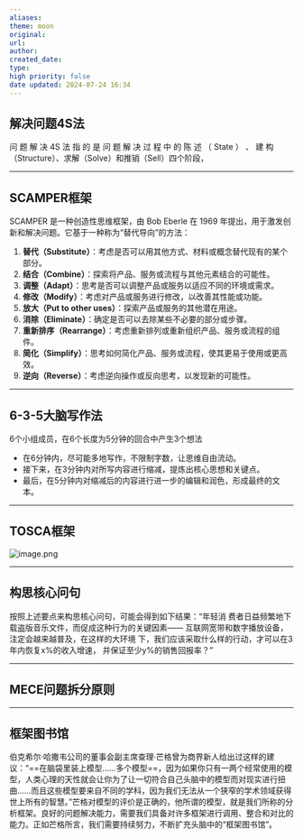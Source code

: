 ```yaml
---
aliases: 
theme: moon
original: 
url: 
author: 
created_date: 
type: 
high priority: false
date updated: 2024-07-24 16:34
---
```


## 解决问题4S法

问 题 解 决 4S 法 指 的 是 问 题 解 决 过 程 中 的 陈 述 （ State ） 、 建 构
（Structure）、求解（Solve）和推销（Sell）四个阶段，

---

## SCAMPER框架

SCAMPER 是一种创造性思维框架，由 Bob Eberle 在 1969 年提出，用于激发创新和解决问题。它基于一种称为“替代导向”的方法：

1. **替代（Substitute）**：考虑是否可以用其他方式、材料或概念替代现有的某个部分。
2. **结合（Combine）**：探索将产品、服务或流程与其他元素结合的可能性。
3. **调整（Adapt）**：思考是否可以调整产品或服务以适应不同的环境或需求。
4. **修改（Modify）**：考虑对产品或服务进行修改，以改善其性能或功能。
5. **放大（Put to other uses）**：探索产品或服务的其他潜在用途。
6. **消除（Eliminate）**：确定是否可以去除某些不必要的部分或步骤。
7. **重新排序（Rearrange）**：考虑重新排列或重新组织产品、服务或流程的组件。
8. **简化（Simplify）**：思考如何简化产品、服务或流程，使其更易于使用或更高效。
9. **逆向（Reverse）**：考虑逆向操作或反向思考，以发现新的可能性。

---

## 6-3-5大脑写作法

6个小组成员，在6个长度为5分钟的回合中产生3个想法

- 在6分钟内，尽可能多地写作，不限制字数，让思维自由流动。
- 接下来，在3分钟内对所写内容进行缩减，提炼出核心思想和关键点。
- 最后，在5分钟内对缩减后的内容进行进一步的编辑和润色，形成最终的文本。

---

## TOSCA框架

![image.png](https://cdn.jsdelivr.net/gh/duanbiao2000/BlogGallery@main/picture/20240630133306.png)

---

## 构思核心问句

按照上述要点来构思核心问句，可能会得到如下结果：“年轻消
费者日益频繁地下载盗版音乐文件，而促成这种行为的关键因素——
互联网宽带和数字播放设备，注定会越来越普及，在这样的大环境
下，我们应该采取什么样的行动，才可以在3年内恢复x%的收入增速，
并保证至少y%的销售回报率？”

---

## MECE问题拆分原则

---

## 框架图书馆

伯克希尔·哈撒韦公司的董事会副主席查理·芒格曾为商界新人给出过这样的建议：“==在脑袋里装上模型……多个模型==，因为如果你只有一两个经常使用的模型，人类心理的天性就会让你为了让一切符合自己头脑中的模型而对现实进行扭曲……而且这些模型要来自不同的学科，因为我们无法从一个狭窄的学术领域获得世上所有的智慧。”芒格对模型的评价是正确的，他所谓的模型，就是我们所称的分析框架。良好的问题解决能力，需要我们具备对许多框架进行调用、整合和对比的能力。正如芒格所言，我们需要持续努力，不断扩充头脑中的“框架图书馆”。
